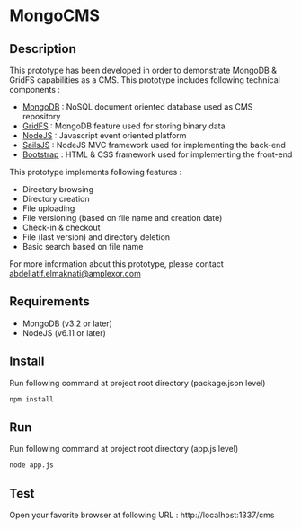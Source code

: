 # MongoCMS

## Description
This prototype has been developed in order to demonstrate MongoDB & GridFS capabilities as a CMS. This prototype includes following technical components :

*   [MongoDB](https://www.mongodb.com/) : NoSQL document oriented database used as CMS repository
*   [GridFS](https://docs.mongodb.com/manual/core/gridfs/) : MongoDB feature used for storing binary data
*   [NodeJS](https://nodejs.org) : Javascript event oriented platform
*   [SailsJS](https://sailsjs.com/) : NodeJS MVC framework used for implementing the back-end
*   [Bootstrap](https://getbootstrap.com/docs/3.3/) : HTML & CSS framework used for implementing the front-end

This prototype implements following features :

*   Directory browsing
*   Directory creation
*   File uploading
*   File versioning (based on file name and creation date)
*   Check-in & checkout
*   File (last version) and directory deletion
*   Basic search based on file name

For more information about this prototype, please contact [abdellatif.elmaknati@amplexor.com](mailto:abdellatif.elmaknati@amplexor.com)


## Requirements

*   MongoDB (v3.2 or later)
*   NodeJS  (v6.11 or later)

## Install

Run following command at project root directory (package.json level)
```sh
npm install
```

## Run

Run following command at project root directory (app.js level)
```sh
node app.js
```

## Test
Open your favorite browser at following URL : http://localhost:1337/cms
